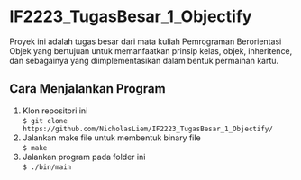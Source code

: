 # IF2223_TugasBesar_1_Objectify
Proyek ini adalah tugas besar dari mata kuliah Pemrograman Berorientasi Objek yang bertujuan untuk memanfaatkan prinsip kelas, objek, inheritence, dan sebagainya yang diimplementasikan dalam bentuk permainan kartu.

## **Cara Menjalankan Program**
1. Klon repositori ini <br>
`$ git clone https://github.com/NicholasLiem/IF2223_TugasBesar_1_Objectify/ `
2. Jalankan make file untuk membentuk binary file <br>
`$ make`
3. Jalankan program pada folder ini <br>
`$ ./bin/main`
